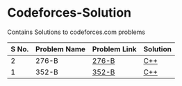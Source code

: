# Codeforces-Solution
Contains Solutions to codeforces.com problems 

| S No. | Problem Name | Problem Link | Solution |  
| ----- | ------------ | ------------ | ---------------- |
| 2 |276-B|[276-B](https://codeforces.com/problemset/problem/276/B)|[C++](./c++/276-B.cpp)|
| 1 |352-B|[352-B](https://codeforces.com/problemset/problem/352/B)|[C++](./c++/352B-117460029.cpp)|

